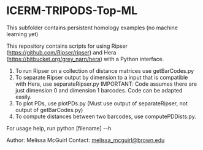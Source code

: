 # ICERM-TRIPODS-Top-ML
This subfolder contains persistent homology examples (no machine learning yet)

This repository contains scripts for using Ripser (https://github.com/Ripser/ripser) and 
Hera (https://bitbucket.org/grey_narn/hera) with a Python interface. 

1. To run Ripser on a collection of distance matrices use getBarCodes.py
2. To separate Ripser output by dimension to a input that is compatible with Hera, use separateRipser.py 
IMPORTANT: Code assumes there are just dimension 0 and dimension 1 barcodes. Code can be adapted easily. 
3. To plot PDs, use plotPDs.py (Must use output of separateRipser, not output of getBarCodes.py)
4. To compute distances between two barcodes, use computePDDists.py. 

For usage help, run python [filename] --h 

Author: Melissa McGuirl
Contact: melissa_mcguirl@brown.edu
